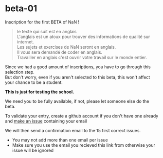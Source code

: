 # beta-01
Inscription for the first BETA of NaN !

> le texte qui suit est en anglais  
> L'anglais est un atoux pour trouver des informations de qualité sur internet.  
> Les sujets et exercises de NaN seront en anglais.  
> Il vous sera demandé de coder en anglais.  
> Travailler en anglais c'est ouvrir votre travail sur le monde entier.


Since we had a good amount of inscriptions, you have to go through this selection step.  
But don't worry, even if you aren't selected to this beta, this won't affect your chance to be a student.

**This is just for testing the school.**

We need you to be fully available, if not, please let someone else do the beta.

To validate your entry, create a github account if you don't have one already and [make an issue](https://github.com/nan-ci/beta-01/issues/new) containing your email

We will then send a confirmation email to the 15 first correct issues.

- You may not add more than one email per issue
- Make sure you use the email you recieved this link from otherwise your issue will be ignored
